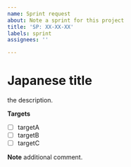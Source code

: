 ```yaml
---
name: Sprint request
about: Note a sprint for this project
title: 'SP: XX-XX-XX'
labels: sprint
assignees: ''

---
```


Japanese title
===

the description.

**Targets**
- [ ] targetA
- [ ] targetB
- [ ] targetC

**Note**
additional comment.
